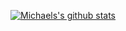 [![Michaels's github stats](https://github-readme-stats.vercel.app/api?username=mvdoyle)](https://github.com/mvdoyle/github-readme-stats)
